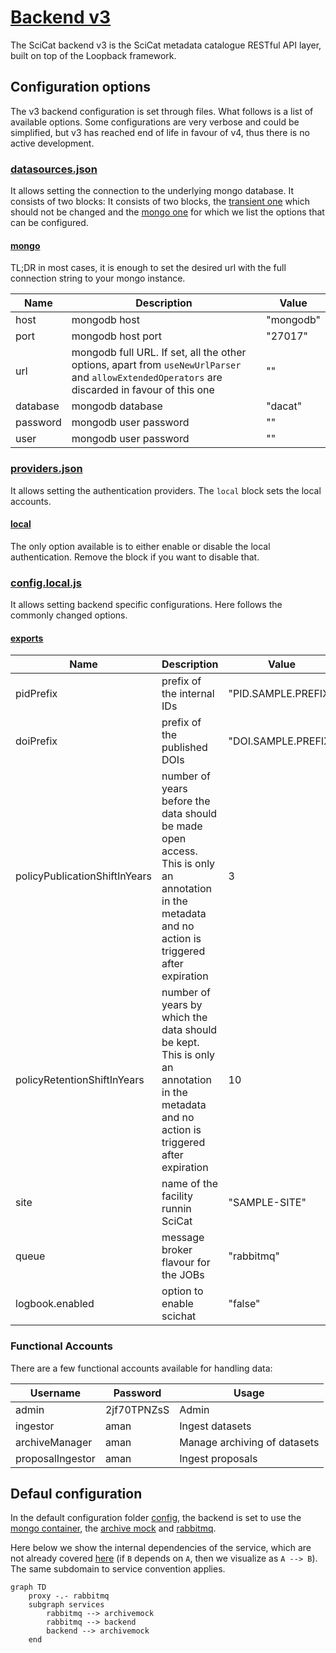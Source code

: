 # [Backend v3](https://github.com/SciCatProject/backend)

The SciCat backend v3 is the SciCat metadata catalogue RESTful API layer, built on top of the Loopback framework. 

## Configuration options

The v3 backend configuration is set through files. What follows is a list of available options. Some configurations are very verbose and could be simplified, but v3 has reached end of life in favour of v4, thus there is no active development.

### [datasources.json](./config/datasources.json)

It allows setting the connection to the underlying mongo database. It consists of two blocks: 
It consists of two blocks, the [transient one](./config/datasources.json#L18-L21) which should not be changed and the [mongo one](./config/datasources.json#L6-L17) for which we list the options that can be configured.

#### [mongo](./config/datasources.json#L6-L17)

TL;DR in most cases, it is enough to set the desired url with the full connection string to your mongo instance.

Name | Description | Value
--- | --- | ---
host | mongodb host | "mongodb"
port | mongodb host port | "27017"
url | mongodb full URL. If set, all the other options, apart from `useNewUrlParser` and `allowExtendedOperators` are discarded in favour of this one | ""
database | mongodb database | "dacat"
password | mongodb user password | ""
user | mongodb user password | ""

### [providers.json](./config/providers.json)

It allows setting the authentication providers. The `local` block sets the local accounts.

#### [local](./config/providers.json#L2-L11)

The only option available is to either enable or disable the local authentication. Remove the block if you want to disable that.

### [config.local.js](./config/config.local.js)

It allows setting backend specific configurations. Here follows the commonly changed options. 

#### [exports](./config/config.local.js#L3-L39)

Name | Description | Value
--- | --- | ---
pidPrefix | prefix of the internal IDs | "PID.SAMPLE.PREFIX"
doiPrefix | prefix of the published DOIs | "DOI.SAMPLE.PREFIX"
policyPublicationShiftInYears | number of years before the data should be made open access. This is only an annotation in the metadata and no action is triggered after expiration | 3
policyRetentionShiftInYears | number of years by which the data should be kept. This is only an annotation in the metadata and no action is triggered after expiration | 10
site | name of the facility runnin SciCat | "SAMPLE-SITE"
queue | message broker flavour for the JOBs | "rabbitmq"
logbook.enabled | option to enable scichat | "false"

### Functional Accounts

There are a few functional accounts available for handling data:

| Username         | Password    | Usage                        |
| ---------------- | ----------- | ---------------------------- |
| admin            | 2jf70TPNZsS | Admin                        |
| ingestor         | aman        | Ingest datasets              |
| archiveManager   | aman        | Manage archiving of datasets |
| proposalIngestor | aman        | Ingest proposals             |

## Defaul configuration

In the default configuration folder [config](./config), the backend is set to use the [mongo container](../mongodb/), the [archive mock](../archivemock/) and [rabbitmq](../rabbitmq/). 

Here below we show the internal dependencies of the service, which are not already covered [here](./README.md) (if `B` depends on `A`, then we visualize as `A --> B`). The same subdomain to service convention applies.

```mermaid
graph TD   
    proxy -.- rabbitmq
    subgraph services
        rabbitmq --> archivemock
        rabbitmq --> backend
        backend --> archivemock
    end
```
